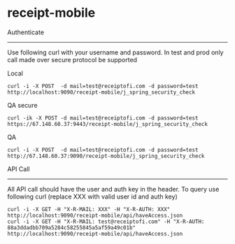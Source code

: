 receipt-mobile
==============

Authenticate
____________

Use following curl with your username and password. In test and prod only call made over secure protocol be supported

Local

	curl -i -X POST  -d mail=test@receiptofi.com -d password=test http://localhost:9090/receipt-mobile/j_spring_security_check

QA secure

	curl -ik -X POST -d mail=test@receiptofi.com -d password=test https://67.148.60.37:9443/receipt-mobile/j_spring_security_check

QA

    curl -i -X POST  -d mail=test@receiptofi.com -d password=test http://67.148.60.37:9090/receipt-mobile/j_spring_security_check


API Call
________

All API call should have the user and auth key in the header.
To query use following curl (replace XXX with valid user id and auth key)

	curl -i -X GET -H "X-R-MAIL: XXX" -H "X-R-AUTH: XXX" http://localhost:9090/receipt-mobile/api/haveAccess.json
	curl -i -X GET -H "X-R-MAIL: test@receiptofi.com" -H "X-R-AUTH: 88a3ddadbb709a5284c58255845a5af59a49c01b"  http://localhost:9090/receipt-mobile/api/haveAccess.json
